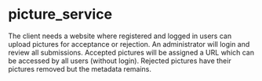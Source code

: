# picture_service
The client needs a website where registered and logged in users can upload pictures for acceptance or rejection. An administrator will login and review all submissions. Accepted pictures will be assigned a URL which can be accessed by all users (without login). Rejected pictures have their pictures removed but the metadata remains.
